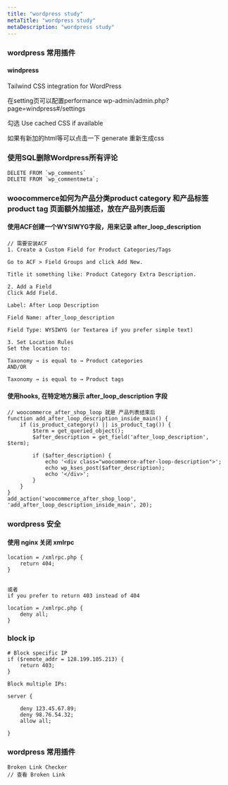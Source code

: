 ```yaml
---
title: "wordpress study"
metaTitle: "wordpress study"
metaDescription: "wordpress study"
---
```


### wordpress 常用插件

#### windpress
Tailwind CSS integration for WordPress

在setting页可以配置performance
wp-admin/admin.php?page=windpress#/settings

勾选
Use cached CSS if available

如果有新加的html等可以点击一下
generate 重新生成css



### 使用SQL删除Wordpress所有评论
```
DELETE FROM `wp_comments`
DELETE FROM `wp_commentmeta`;
```



### woocommerce如何为产品分类product category 和产品标签product tag 页面额外加描述，放在产品列表后面
#### 使用ACF创建一个WYSIWYG字段，用来记录 after_loop_description
```
// 需要安装ACF
1. Create a Custom Field for Product Categories/Tags

Go to ACF > Field Groups and click Add New.

Title it something like: Product Category Extra Description.

2. Add a Field
Click Add Field.

Label: After Loop Description

Field Name: after_loop_description

Field Type: WYSIWYG (or Textarea if you prefer simple text)

3. Set Location Rules
Set the location to:

Taxonomy → is equal to → Product categories
AND/OR

Taxonomy → is equal to → Product tags
```

#### 使用hooks, 在特定地方展示 after_loop_description 字段
```
// woocommerce_after_shop_loop 就是 产品列表结束后
function add_after_loop_description_inside_main() {
    if (is_product_category() || is_product_tag()) {
        $term = get_queried_object();
        $after_description = get_field('after_loop_description', $term);

        if ($after_description) {
            echo '<div class="woocommerce-after-loop-description">';
            echo wp_kses_post($after_description);
            echo '</div>';
        }
    }
}
add_action('woocommerce_after_shop_loop', 'add_after_loop_description_inside_main', 20);
```


### wordpress 安全

#### 使用 nginx 关闭 xmlrpc
```
location = /xmlrpc.php {
    return 404;
}


或者
if you prefer to return 403 instead of 404

location = /xmlrpc.php {
    deny all;
}
```

### block ip
```
# Block specific IP
if ($remote_addr = 128.199.105.213) {
    return 403;
}

Block multiple IPs:

server {

    deny 123.45.67.89;
    deny 98.76.54.32;
    allow all;

}

```

### wordpress 常用插件
```
Broken Link Checker
// 查看 Broken Link
```